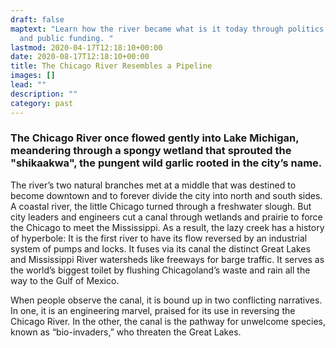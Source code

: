 ```yaml
---
draft: false
maptext: "Learn how the river became what is it today through politics, power,
  and public funding. "
lastmod: 2020-04-17T12:18:10+00:00
date: 2020-08-17T12:18:10+00:00
title: The Chicago River Resembles a Pipeline
images: []
lead: ""
description: ""
category: past
---
```

### The Chicago River once flowed gently into Lake Michigan, meandering through a spongy wetland that sprouted the "shikaakwa", the pungent wild garlic rooted in the city’s name.

The river’s two natural branches met at a middle that was destined to become downtown and to forever divide the city into north and south sides. A coastal river, the little Chicago turned through a freshwater slough. But city leaders and engineers cut a canal through wetlands and prairie to force the Chicago to meet the Mississippi. As a result, the lazy creek has a history of hyperbole: It is the first river to have its flow reversed by an industrial system of pumps and locks. It fuses via its canal the distinct Great Lakes and Mississippi River watersheds like freeways for barge traffic. It serves as the world’s biggest toilet by flushing Chicagoland’s waste and rain all the way to the Gulf of Mexico.





When people observe the canal, it is bound up in two conflicting narratives. In one, it is an engineering marvel, praised for its use in reversing the Chicago River. In the other, the canal is the pathway for unwelcome species, known as “bio-invaders,” who threaten the Great Lakes.